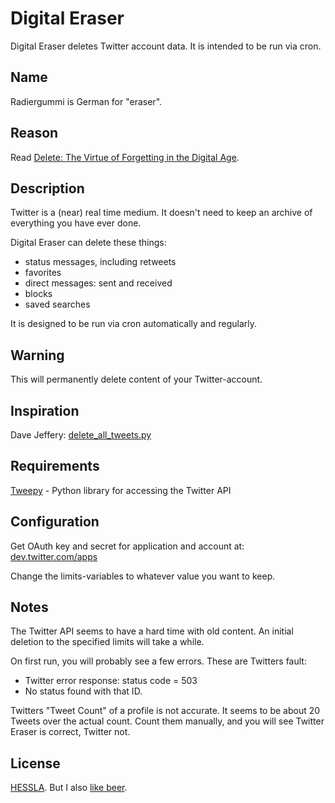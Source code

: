 Digital Eraser
==============

Digital Eraser deletes Twitter account data. It is intended to be run via cron.

Name
----

Radiergummi is German for "eraser".

Reason
------

Read [Delete: The Virtue of Forgetting in the Digital Age](http://press.princeton.edu/titles/9436.html).

Description
-----------

Twitter is a (near) real time medium. It doesn't need to keep an archive of everything you have ever done.

Digital Eraser can delete these things:

- status messages, including retweets
- favorites
- direct messages: sent and received
- blocks
- saved searches

It is designed to be run via cron automatically and regularly.

Warning
-------

This will permanently delete content of your Twitter-account.

Inspiration
-----------

Dave Jeffery: [delete_all_tweets.py](https://gist.github.com/davej/113241)

Requirements
------------

[Tweepy](https://www.tweepy.org/) - Python library for accessing the Twitter API

Configuration
-------------

Get OAuth key and secret for application and account at: [dev.twitter.com/apps](https://dev.twitter.com/apps)

Change the limits-variables to whatever value you want to keep.

Notes
-----

The Twitter API seems to have a hard time with old content. An initial deletion to the specified limits will take a while.

On first run, you will probably see a few errors. These are Twitters fault:

- Twitter error response: status code = 503
- No status found with that ID.

Twitters "Tweet Count" of a profile is not accurate. It seems to be about 20 Tweets over the actual count. Count them manually, and you will see Twitter Eraser is correct, Twitter not.

License
-------

[HESSLA](http://www.hacktivismo.com/about/hessla.php). But I also [like beer](https://en.wikipedia.org/wiki/Beerware).
